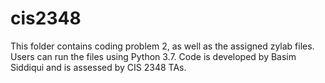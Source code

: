 # cis2348
This folder contains coding problem 2, as well as the assigned zylab files.
Users can run the files using Python 3.7.
Code is developed by Basim Siddiqui and is assessed by CIS 2348 TAs.